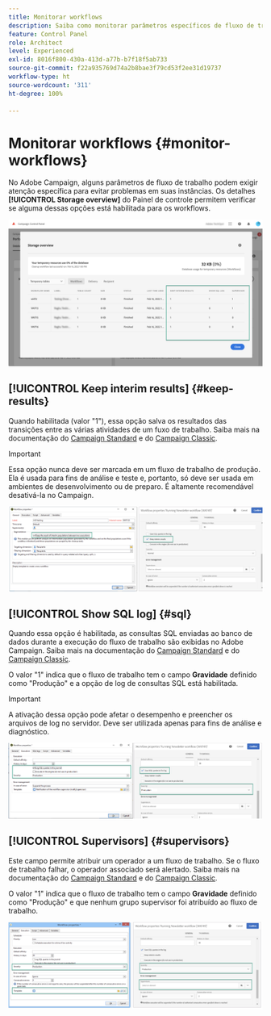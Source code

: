 ```yaml
---
title: Monitorar workflows
description: Saiba como monitorar parâmetros específicos de fluxo de trabalho que podem exigir atenção para evitar problemas em suas instâncias.
feature: Control Panel
role: Architect
level: Experienced
exl-id: 8016f800-430a-413d-a77b-b7f18f5ab733
source-git-commit: f22a935769d74a2b8bae3f79cd53f2ee31d19737
workflow-type: ht
source-wordcount: '311'
ht-degree: 100%

---
```


# Monitorar workflows {#monitor-workflows}

<!-- Clean paused and completed workflows

When [!DNL Adobe Campaign] workflows are paused or completed, they leave temporary tables on your instances database that consume space and can lead to performance issues.

Control Panel allows you to identify those workflows and clean the temporary resources generated on your instances.

>[!NOTE]
>
>Technically, this operation executes the **[!UICONTROL Database cleanup technical workflow]** that runs on your Campaign instance everyday (see [Campaign Standard](https://experienceleague.adobe.com/docs/campaign-standard/using/administrating/application-settings/technical-workflows.html#list-of-technical-workflows) and [Campaign Classic](https://experienceleague.adobe.com/docs/campaign-classic/using/monitoring-campaign-classic/data-processing/database-cleanup-workflow.html) documentation). 

To clean paused and completed workflows, follow these steps:

1. Navigate to the **[!UICONTROL Performance monitoring]** card.

1. In the **[!UICONTROL Databases]** tab, select the instance where you want to perform the operation.

1. Access the **[!UICONTROL Storage overview]** details, then filter the list on **[!UICONTROL Temporary tables]**. Learn more on **[!UICONTROL Storage overview]** in [this page](database-storage-overview.md).

    ![](assets/wkf-monitoring-filter.png)

1. All temporary tables generated on your instances by workflows and deliveries display. Click the **[!UICONTROL Clean now]** button to delete the resources generated by paused and completed workflows.

    ![](assets/wkf-monitoring-clean.png)

1. Once the operation is confirmed, you can track the estimated remaining time in the **[!UICONTROL Storage overview]** list.

    ![](assets/wkf-monitoring-in-progress.png)

Monitor workflow parameters -->

No Adobe Campaign, alguns parâmetros de fluxo de trabalho podem exigir atenção específica para evitar problemas em suas instâncias. Os detalhes **[!UICONTROL Storage overview]** do Painel de controle permitem verificar se alguma dessas opções está habilitada para os workflows.

![](assets/wkf-monitoring-parameters.png)

## **[!UICONTROL Keep interim results]** {#keep-results}

Quando habilitada (valor &quot;1&quot;), essa opção salva os resultados das transições entre as várias atividades de um fuxo de trabalho. Saiba mais na documentação do [Campaign Standard](https://experienceleague.adobe.com/docs/campaign-standard/using/managing-processes-and-data/executing-a-workflow/managing-execution-options.html?lang=pt-BR) e do [Campaign Classic](https://experienceleague.adobe.com/docs/campaign-classic/using/automating-with-workflows/introduction/workflow-best-practices.html?lang=pt-BR#logs).

>[!IMPORTANT]
>
>Essa opção nunca deve ser marcada em um fluxo de trabalho de produção. Ela é usada para fins de análise e teste e, portanto, só deve ser usada em ambientes de desenvolvimento ou de preparo. É altamente recomendável desativá-la no Campaign.

![](assets/wkf-monitoring-keep.png)

## **[!UICONTROL Show SQL log]** {#sql}

Quando essa opção é habilitada, as consultas SQL enviadas ao banco de dados durante a execução do fluxo de trabalho são exibidas no Adobe Campaign. Saiba mais na documentação do [Campaign Standard](https://experienceleague.corp.adobe.com/docs/campaign-standard/using/managing-processes-and-data/executing-a-workflow/managing-execution-options.html?lang=pt-BR) e do [Campaign Classic](https://experienceleague.adobe.com/docs/campaign-classic/using/automating-with-workflows/advanced-management/workflow-properties.html?lang=pt-BR#execution).

O valor &quot;1&quot; indica que o fluxo de trabalho tem o campo **Gravidade** definido como &quot;Produção&quot; e a opção de log de consultas SQL está habilitada.

>[!IMPORTANT]
>
>A ativação dessa opção pode afetar o desempenho e preencher os arquivos de log no servidor. Deve ser utilizada apenas para fins de análise e diagnóstico.

![](assets/wkf-monitoring-sql.png)

## **[!UICONTROL Supervisors]** {#supervisors}

Este campo permite atribuir um operador a um fluxo de trabalho. Se o fluxo de trabalho falhar, o operador associado será alertado. Saiba mais na documentação do [Campaign Standard](https://experienceleague.corp.adobe.com/docs/campaign-standard/using/managing-processes-and-data/executing-a-workflow/monitoring-workflow-execution.html?lang=pt-BR#error-management) e do [Campaign Classic](https://experienceleague.adobe.com/docs/campaign-classic/using/automating-with-workflows/advanced-management/workflow-properties.html?lang=pt-BR#error-management).

O valor &quot;1&quot; indica que o fluxo de trabalho tem o campo **Gravidade** definido como &quot;Produção&quot; e que nenhum grupo supervisor foi atribuído ao fluxo de trabalho.

![](assets/wkf-monitoring-supervisors.png)

